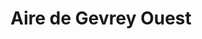 ---
title: "Aire de Gevrey Ouest"
url: /gevrey-chambertin/aire-de-gevrey-ouest/
shop: Lebensmittel
---